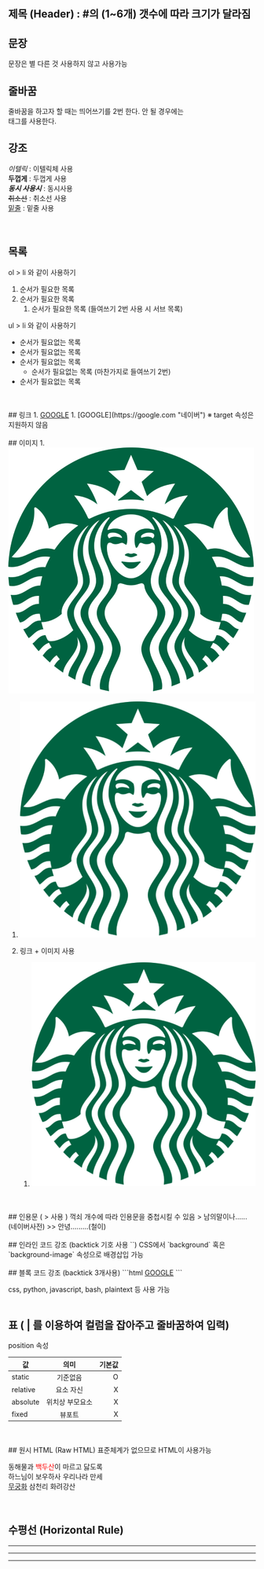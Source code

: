 ## 제목 (Header) : #의 (1~6개) 갯수에 따라 크기가 달라짐

## 문장
  문장은 별 다른 것 사용하지 않고 사용가능
  
## 줄바꿈  
  줄바꿈을 하고자 할 때는 띄어쓰기를 2번 한다.
  안 될 경우에는 <br/> 태그를 사용한다.

## 강조
_이텔릭_          : 이텔릭체 사용  
**두껍게**        : 두껍게 사용  
**_동시 사용시_**  : 동시사용  
~~취소선~~         : 취소선 사용  
<u>밑줄</u>        : 밑줄 사용  
<br/>
<br/>
## 목록
ol > li 와 같이 사용하기
1. 순서가 필요한 목록
1. 순서가 필요한 목록
    1. 순서가 필요한 목록 (들여쓰기 2번 사용 시 서브 목록)
  
ul > li 와 같이 사용하기
- 순서가 필요없는 목록
- 순서가 필요없는 목록
- 순서가 필요없는 목록
    - 순서가 필요없는 목록 (마찬가지로 들여쓰기 2번)
- 순서가 필요없는 목록
<br/>
<br/>
## 링크
1. <a href="https://google.com" title="네이버" target="_blank">GOOGLE</a>
1. [GOOGLE](https://google.com "네이버")  
※ target 속성은 지원하지 않음
<br/>
  <br/>
## 이미지
1. <img src="./favicon.png" alt="로고">

1. ![로고](./favicon.png)

1. 링크 + 이미지 사용
    1. [![로고](./favicon.png)](https://google.com)
<br/>
<br/>
## 인용문 ( > 사용 )
꺽쇠 개수에 따라 인용문을 중첩시킬 수 있음
> 남의말이나......(네이버사전)
>> 안녕.........(철이)
<br/>
<br/>
## 인라인 코드 강조 (backtick 기호 사용 ``)
CSS에서 `background` 혹은 `background-image` 속성으로 배경삽입 가능
<br/>
<br/>
## 블록 코드 강조 (backtick 3개사용)
```html
<a href="https://google.com" title="네이버" target="_blank">GOOGLE</a>
```

css, python, javascript, bash, plaintext 등 사용 가능
<br/>
<br/>
## 표 ( | 를 이용하여 컬럼을 잡아주고 줄바꿈하여 입력)

position 속성

값 | 의미 | 기본값
--|:--:|--:
static | 기준없음 | O
relative | 요소 자신 | X
absolute | 위치상 부모요소 | X
fixed | 뷰포트 | X
<br/>
<br/>
## 원시 HTML (Raw HTML)
표준체계가 없으므로 HTML이 사용가능

동해물과 <span style="color:red;">백두산</span>이 마르고 닳도록</br>
하느님이 보우하사 우리나라 만세  
<u>무궁화</u> 삼천리 화려강산</br>
</br></br>
## 수평선 (Horizontal Rule)
  ---
  ***
  ___